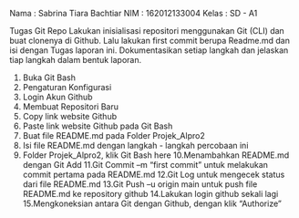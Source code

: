 Nama : Sabrina Tiara Bachtiar
NIM : 162012133004
Kelas : SD - A1

Tugas Git Repo
Lakukan inisialisasi repositori menggunakan Git (CLI) dan buat clonenya di Github.
Lalu lakukan first commit berupa Readme.md dan isi dengan Tugas laporan ini.
Dokumentasikan setiap langkah dan jelaskan tiap langkah dalam bentuk laporan.

1. Buka Git Bash
2. Pengaturan Konfigurasi
3. Login Akun Github
4. Membuat Repositori Baru
5. Copy link website Github
6. Paste link website Github pada Git Bash
7. Buat file README.md pada Folder Projek_Alpro2
8. Isi file README.md dengan langkah - langkah percobaan ini
9. Folder Projek_Alpro2, klik Git Bash here
10.Menambahkan README.md dengan Git Add
11.Git Commit –m “first commit” untuk melakukan commit pertama pada README.md
12.Git Log untuk mengecek status dari file README.md
13.Git Push –u origin main untuk push file README.md ke repository github
14.Lakukan login github sekali lagi
15.Mengkoneksian antara Git dengan Github, dengan klik “Authorize”
